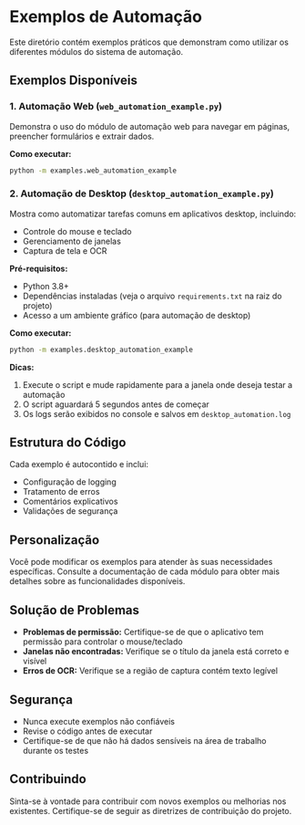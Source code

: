 # Exemplos de Automação

Este diretório contém exemplos práticos que demonstram como utilizar os diferentes módulos do sistema de automação.

## Exemplos Disponíveis

### 1. Automação Web (`web_automation_example.py`)
Demonstra o uso do módulo de automação web para navegar em páginas, preencher formulários e extrair dados.

**Como executar:**
```bash
python -m examples.web_automation_example
```

### 2. Automação de Desktop (`desktop_automation_example.py`)
Mostra como automatizar tarefas comuns em aplicativos desktop, incluindo:
- Controle do mouse e teclado
- Gerenciamento de janelas
- Captura de tela e OCR

**Pré-requisitos:**
- Python 3.8+
- Dependências instaladas (veja o arquivo `requirements.txt` na raiz do projeto)
- Acesso a um ambiente gráfico (para automação de desktop)

**Como executar:**
```bash
python -m examples.desktop_automation_example
```

**Dicas:**
1. Execute o script e mude rapidamente para a janela onde deseja testar a automação
2. O script aguardará 5 segundos antes de começar
3. Os logs serão exibidos no console e salvos em `desktop_automation.log`

## Estrutura do Código

Cada exemplo é autocontido e inclui:
- Configuração de logging
- Tratamento de erros
- Comentários explicativos
- Validações de segurança

## Personalização

Você pode modificar os exemplos para atender às suas necessidades específicas. Consulte a documentação de cada módulo para obter mais detalhes sobre as funcionalidades disponíveis.

## Solução de Problemas

- **Problemas de permissão:** Certifique-se de que o aplicativo tem permissão para controlar o mouse/teclado
- **Janelas não encontradas:** Verifique se o título da janela está correto e visível
- **Erros de OCR:** Verifique se a região de captura contém texto legível

## Segurança

- Nunca execute exemplos não confiáveis
- Revise o código antes de executar
- Certifique-se de que não há dados sensíveis na área de trabalho durante os testes

## Contribuindo

Sinta-se à vontade para contribuir com novos exemplos ou melhorias nos existentes. Certifique-se de seguir as diretrizes de contribuição do projeto.
